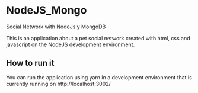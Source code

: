 # NodeJS_Mongo
Social Network with NodeJs y MongoDB

This is an application about a pet social network created with html, css and javascript on the NodeJS development environment.

## How to run it
You can run the application using yarn in a development environment that is currently running on http://localhost:3002/
